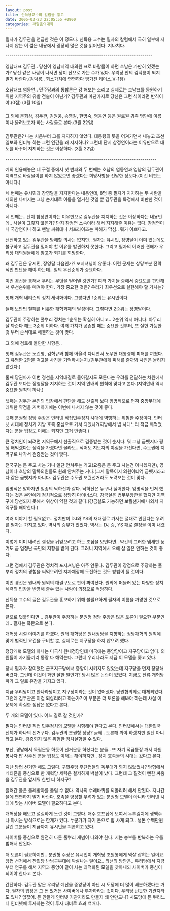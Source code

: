 ```yaml
---
layout: post
title: 신득용교수의 칼럼을 읽고
date: 2005-03-23 22:05:55 +0900
categories: 깨달음의대화
---
```

필자가 김두관을 언급한 것은 이 정도다. 신득용 교수는 필자의 칼럼에서 극히 일부에 지나지 않는 이 짧은 내용에서 굉장히 많은 것을 읽어낸다. 지나치다.
  

  
\---\---\---\---\---\---\---\---\---\---\---\---\---\---\---\---\---\---\---\---\---\---\---\---
  
영남대표 김두관.. 당신이 영남지역 대의원 표로 바람몰이 하면 호남은 가만히 있겠는가? 당신 같은 사람이 나서면 당이 산으로 가는 수가 있다. 우리당 안의 김덕룡이 되지 말기 바란다.(김덕룡.. 희소가치에 연연하다 망가진 케이스.)(-1점)
  

  
호남대표 염동연.. 민주당과의 통합론은 걍 해보는 소리고 실제로는 호남표를 동원하기 위한 지역주의 유발 전술이 아닌가? 김두관과 마찬가지로 당신은 그런 식이라면 반칙이야.(0점) (3월 10일)
  

  
###
  
그 외에 문희상, 김두관, 김원웅, 송영길, 한명숙, 염동연 등은 원로원 귀족 명단에 이름이나 올려보고자 하는 사람들로 본다.(3월 22일)
  

  
###
  
김두관은? 나는 처음부터 그를 지지하지 않았다. 대통령의 뜻을 어겨가면서 내놓고 조선일보와 인터뷰 하는 그런 인간을 왜 지지하나? 그런데 단지 참정연이라는 이유만으로 태도를 바꾸어 지지하는 것은 이상하다. (3월 22일)
  

  
\---\---\---\---\---\---\---\---\---\---\---\---\---\---\---\---\---\---\---\---\---\---\---\-----
  

  
예의 인용해놓은 네 구절 중에서 첫 번째와 두 번째는 호남의 염동연과 영남의 김두관이 지역표로 바람몰이를 하지 않았으면 좋겠다는 희망사항을 전달한 정도다.(이건 비판도 아니다.)
  

  
세 번째는 유시민과 장영달을 지지한다는 내용인데, 8명 중 필자가 지지하는 두 사람을 제외한 나머지는 그냥 순서대로 이름을 열거한 것일 뿐 김두관을 특정해서 비판한 것이 아니다.
  

  
네 번째는.. 단지 참정연이라는 이유만으로 김두관을 지지하는 것은 이상하다는 내용인데.. 사실이 그렇지 않은가? 단지 참정연 소속이라 해서 지지해줄 이유는 없다. 참정연이니 국참연이니 하고 맨날 싸워대니 서프라이즈는 피해가 막심.. 뭐가 이쁘다고.
  

  
선전하고 있는 김두관을 방해할 의사는 없지만.. 필자는 유시민, 장영달이 이미 있는데도 불구하고 김두관을 밀어야 할 이유를 발견하지 못한다. 그리고 필자의 이러한 견해가 우리당 대의원들에게 참고가 되기를 희망한다.
  

  
왜 김두관은 유시민, 장영달 다음인가? 포지셔닝이 않좋다. 이런 문제는 상당부분 전략적인 판단을 해야 하는데.. 일의 우선순위가 중요하다.
  

  
이번 경선을 통해서 우리는 무엇을 얻어낼 것인가? 여러 가치들 중에서 중요도를 판단해서 우선순위를 매겨야 한다. 가장 중요한 것은? 우리가 최우선으로 실현해야 할 가치는?
  

  
첫째 개혁 네티즌의 정치 세력화이다. 그렇다면 1순위는 유시민이다.
  

  
둘째 보안법 철폐를 비롯한 개혁과제의 달성이다. 그렇다면 2순위는 장영달이다.
  

  
김두관이 주장하는 풀뿌리 정치는 1순위는 확실히 아니고.. 2순위 역시 아니다. 아무리 잘 봐준다 해도 3순위 이하다. 여러 가치가 공존할 때는 중요한 것부터, 또 실현 가능한 것 부터 순서대로 해결하는 것이 맞다.
  

  
그 외에 검토해 볼만한 사항은..
  

  
첫째 김두관은 노건평, 김혁규와 함께 어울려 다니면서 노무현 대통령께 피해를 끼쳤다. 그 유명한 2만불 떡고물 사진을 기억하시는지.(김두관에게 피해를 줄까봐 사진은 올리지 않겠다.)
  

  
둘째 당권파가 이번 경선을 지역대결로 몰아갈지도 모른다는 우려를 전달하는 차원에서 김두관 보다는 장영달을 지지하는 것이 지역 안배의 원칙에 맞다고 본다.(지역안배 역시 중요한 원칙의 하나.)
  

  
셋째는 김두관 본인의 입장에서 판단을 해도 선출직 보다 임명직으로 먼저 중앙무대에 데뷔한 약점을 커버하기에는 이번에 나서지 않는 것이 좋다.
  

  
넷째 분권형 정당 주장은 인터넷 직접민주정치 시대에 역행하는 위험한 주장이다. 인터넷 시대에 정치가 지방 호족 중심으로 가서 되겠나?(지방에서 밥 사대느라 적금 깨먹었다는 분들 입장도 이해는 되지만 그거 안좋다.)
  

  
큰 정치인이 되려면 지역구에서 선출직으로 검증받는 것이 순서다. 뭐 그냥 금뺏지나 평생 해먹겠다는 생각을 가졌다면 몰라도.. 적어도 지도자의 야심을 가진다면, 수도권에 지역구로 나가서 검증받는 것이 맞다.
  

  
전국구는 돈 주고 사는 거니 일단 안쳐주는 거고(요즘은 돈 주고 사는건 아니겠지만), 영남이나 호남의 말뚝의원들도 원래 안쳐주는 거다.(그게 말뚝이지 의원이냐?) 금뺏지라고 다 같은 금뺏지가 아니다. 김두관은 수도권 보궐선거라도 노려보는 것이 맞다.
  

  
임명직은 말하자면 일종의 낙하산과 같다. 낙하산은 누구나 싫어한다. 임명직을 먼저 했다는 것은 본인에게 정치적으로 상당히 마이너스다. 강금실은 법무부장관을 했지만 지역구에 당선되지 못해서 위상이 약한 것과 같다.(강금실도 가능하면 보궐선거에 나와서 지역구를 해야한다.)
  

  
여러 이야기 할 필요없고.. 정치판이 DJ와 YS의 재대결로 가서는 절대로 안된다는 우려를 필자는 가지고 있다. 역사의 승부가 있었다. 역사는 DJ 승, YS 패로 결정을 이미 내렸다.
  

  
이렇게 이미 내려진 결정을 뒤엎으려고 하는 조짐을 보인다면.. 약간의 그러한 냄새만 풍겨도 곧 엄청난 국민의 저항을 받게 된다. 그러니 지역에서 오해 살 일은 안하는 것이 좋다.
  

  
그런 점에서 김두관은 정치적 포지셔닝은 아주 안좋다. 김두관이 장점으로 주장하는 풀뿌리 정치의 경험을 써먹으려면 지자체장에 도전하는 것도 방법이 될 것이다.
  

  
이번 경선은 원내와 원외의 대결구도로 판이 짜여졌다. 원외에 머물러 있는 다양한 정치세력의 입장을 반영해 줄수 있는 사람이 의장으로 적당하다.
  

  
신득용 교수의 글은 김두관을 홍보하기 위해 불필요하게 필자의 이름을 거명한 것으로 본다.
  

  
끝으로 덧붙인다면 .. 김두관이 주장하는 분권형 정당 주장은 많은 토론이 필요한 부분인데.. 필자는 폭탄으로 본다.
  

  
개혁당 시절 이야기를 하겠다. 원래 개혁당은 원내정당을 지향하는 정당개혁의 원칙에 맞게 법적인 요건을 구비할 뿐, 실제로는 지구당을 하지 않으려 했다.
  

  
정당개혁 모델의 하나는 미국식 원내정당인데 미국에는 중앙당이고 지구당이고 없다. 의원들이 자기들끼리 몽땅 다 해먹는다. 그런데 우리나라도 지금 이 모델을 쫓고 있다.
  

  
당시 필자가 참여했던 군포지구당에서 중앙이 시키지도 않았는데 지구당을 먼저 창당해 버렸다. 그런데 이것이 과연 잘한 일인가? 당시 많은 논란이 있었다. 지금도 잔류 개혁당파가 그 일로 유감을 가지고 있다.
  

  
지금 우리당이고 한나라당이고 지구당이라는 것이 없어졌다. 당원협의회로 대체되었다. 그런데 김두관은 이걸 되살리려고 하는가? 이 부분은 더 토론을 해봐야 하는데 사실 이 문제에 확실한 정답은 없다고 본다.
  

  
두 개의 모델이 있다. 어느 길로 갈 것인가?
  

  
필자는 인터넷 직접 민주정치의 모델을 시험해야 한다고 본다. 인터넷에서는 대한민국 전체가 하나의 선거구다. 김두관의 분권형 정당? 글쎄.. 토론해 봐야 하겠지만 일단 아니라고 본다. 검증되지 않은 위험한 정치실험일 수 있다.
  

  
부산, 경남에서 독립운동 하듯이 선거운동 하셨다는 분들.. 또 자기 적금통장 깨서 자원봉사자 밥 사주신 분들 입장도 이해는 해야하지만.. 정치 호족들의 시대는 갔다고 본다.
  

  
지난 당협 선거만 해도 그렇다. 구민주당 후단협들의 독무대가 되지 않았었나? 당협에서 네티즌을 중심으로 한 개혁당 세력은 철저하게 박살이 났다. 그런데 그 질것이 뻔한 싸움을 김두관을 앞세워 한번 더 하자구?
  

  
흘러간 물은 물레방아를 돌릴 수 없다. 역사의 수레바퀴를 되돌리려 해서 안된다. 지나간 물에 연연하지 말기 바란다. 호족을 양성할 우려가 있는 분권형 모델이 아니라 인터넷 시대에 맞는 사이버 모델이 필요하다고 본다.
  

  
개혁당을 해보고 절실하게 느낀 것이 그렇다. 매주 호프집에 모여서 두부김치에 생맥주나 마시는 방식으로는 한계가 있다. 누군가가 자기 돈으로 밥 사게 되고.. 생돈 수백만원 날린 그분들이 지금까지 유시민을 괴롭히고 있다.
  

  
사이버를 중심으로 완전히 다른 풀뿌리 개념이 나와야 한다. 지는 승부를 반복하는 우를 범해서 안된다.
  

  
더 토론이 필요하지만.. 분권형 주장은 유시민이 개혁당 조원봉에게 멱살 잡히는 일이요. 당협 선거에서 잔민당 난닝구부대에 박살나는 일이요.. 최선의 방안은.. 우리당에서 지금부터 연구를 해서 지역과 중앙이 같이 사는 최적화된 모델을 찾아내되 사이버가 중심이 되어야 한다고 본다.
  

  
간단하다. 김두관 말은 우리당 예산을 중앙당이 아닌 시 도당에 더 많이 배분하겠다는 거다. 필자의 입장은 그 돈 있거든 사이버에나 투자하라는 것이다. 우리당 번듯한 기관지라도 있나? 없잖어. 돈 안들게 인터넷 기관지라도 만들지 왜 안만드나? 시도당에 돈 뿌리느니 인터넷에 투자하는 것이 투자 대비로 효과 백배다.